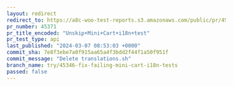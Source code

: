 ```yaml
---
layout: redirect
redirect_to: https://a8c-woo-test-reports.s3.amazonaws.com/public/pr/45371/api/index.html
pr_number: 45371
pr_title_encoded: "Unskip+Mini+Cart+i18n+test"
pr_test_type: api
last_published: "2024-03-07 08:53:03 +0000"
commit_sha: 7e8f3ebe7a0f915aa65a4f3bdd2f44f1a50f951f
commit_message: "Delete translations.sh"
branch_name: try/45346-fix-failing-mini-cart-i18n-tests
passed: false
---
```

